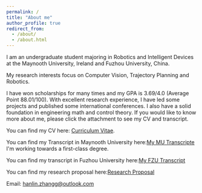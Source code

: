 ```yaml
---
permalink: /
title: "About me"
author_profile: true
redirect_from: 
  - /about/
  - /about.html
---
```


I am an undergraduate student majoring in Robotics and Intelligent Devices at the Maynooth University, Ireland and Fuzhou University, China. 

My research interests focus on Computer Vision, Trajectory Planning and Robotics. 

I have won scholarships for many times and my GPA is 3.69/4.0 (Average Point 88.01/100). With excellent research experience, I have led some projects and published some international conferences. I also have a solid foundation in engineering math and control theory. If you would like to know more about me, please click the attachment to see my CV and transcript.

You can find my CV here: [Curriculum Vitae](../assets/CV.pdf).

You can find my Transcript in Maynooth University here:[My MU Transcripte](../assets/MU_transcriptDocument.pdf) I'm working towards a first-class degree.

You can find my transcript in Fuzhou University here:[My FZU Transcript](../assets/MyTranscript.pdf)

You can find my research proposal here:[Research Proposal](../assets/RP.pdf)

Email: hanlin.zhangg@outlook.com
